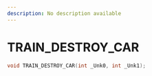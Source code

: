 ```yaml
---
description: No description available 
---
```


# TRAIN_DESTROY_CAR

```cpp
void TRAIN_DESTROY_CAR(int _Unk0, int _Unk1);
```